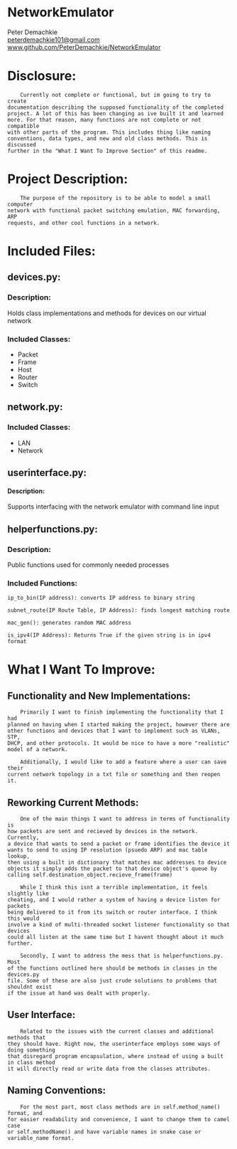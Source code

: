 # NetworkEmulator
Peter Demachkie  
peterdemachkie101@gmail.com  
www.github.com/PeterDemachkie/NetworkEmulator  


# Disclosure:
```
    Currently not complete or functional, but im going to try to create  
documentation describing the supposed functionality of the completed  
project. A lot of this has been changing as ive built it and learned  
more. For that reason, many functions are not complete or not compatible  
with other parts of the program. This includes thing like naming  
conventions, data types, and new and old class methods. This is discussed  
further in the "What I Want To Improve Section" of this readme.
```
# Project Description:
```
    The purpose of the repository is to be able to model a small computer  
network with functional packet switching emulation, MAC forwarding, ARP  
requests, and other cool functions in a network.
```
# Included Files:
## **devices.py:**
### Description: 
Holds class implementations and methods for devices on our virtual network

### Included Classes:
- Packet
- Frame
- Host
- Router
- Switch

## **network.py:**
### Included Classes:
- LAN
- Network

## **userinterface.py:** 
#### Description: 
Supports interfacing with the network emulator with command line input

## **helperfunctions.py:**
### Description: 
Public functions used for commonly needed processes

### Included Functions:
```
ip_to_bin(IP address): converts IP address to binary string

subnet_route(IP Route Table, IP Address): finds longest matching route

mac_gen(): generates random MAC address

is_ipv4(IP Address): Returns True if the given string is in ipv4 format
```
# What I Want To Improve:

## Functionality and New Implementations:
```
    Primarily I want to finish implementing the functionality that I had  
planned on having when I started making the project, however there are  
other functions and devices that I want to implement such as VLANs, STP,  
DHCP, and other protocols. It would be nice to have a more "realistic"  
model of a network.  

    Additionally, I would like to add a feature where a user can save their  
current network topology in a txt file or something and then reopen it.  
```
## Reworking Current Methods:
```
    One of the main things I want to address in terms of functionality is  
how packets are sent and recieved by devices in the network. Currently,  
a device that wants to send a packet or frame identifies the device it  
wants to send to using IP resolution (psuedo ARP) and mac table lookup,  
then using a built in dictionary that matches mac addresses to device  
objects it simply adds the packet to that device object's queue by  
calling self.destination_object.recieve_frame(frame)  

    While I think this isnt a terrible implementation, it feels slightly like  
cheating, and I would rather a system of having a device listen for packets  
being delivered to it from its switch or router interface. I think this would  
involve a kind of multi-threaded socket listener functionality so that devices  
could all listen at the same time but I havent thought about it much further. 

    Secondly, I want to address the mess that is helperfunctions.py. Most  
of the functions outlined here should be methods in classes in the devices.py  
file. Some of these are also just crude solutions to problems that shouldnt exist  
if the issue at hand was dealt with properly.  
```
## User Interface:
```
    Related to the issues with the current classes and additional methods that  
they should have. Right now, the userinterface employs some ways of doing something  
that disregard program encapsulation, where instead of using a built in class method  
it will directly read or write data from the classes attributes.
```
## Naming Conventions:
```
    For the most part, most class methods are in self.method_name() format, and  
for easier readability and convenience, I want to change them to camel case  
or self.methodName() and have variable names in snake case or  
variable_name format.
```

